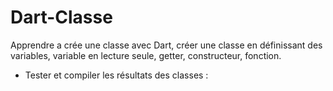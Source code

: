 # Dart-Classe
Apprendre a crée une classe avec Dart, créer une classe en définissant  des variables, variable en lecture seule, getter, constructeur, fonction.

- Tester et compiler les résultats des classes :



